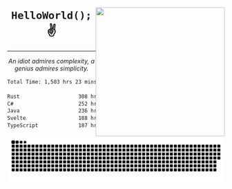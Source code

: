 <div text-align="center">
    <img src="https://i.imgur.com/h1q15Kt.gife" align="right" width="299" height="299">
    <h1 align="center"><code>HelloWorld();</code> ✌️</h1>
    <hr>
    <p align="center"><i>An idiot admires complexity, a genius admires simplicity.</i></p>
</div>

<!--START_SECTION:waka-->

```txt
Total Time: 1,503 hrs 23 mins

Rust                   308 hrs 22 mins ████▓░░░░░░░░░░░░░░░░░░░░   19.24 %
C#                     252 hrs 55 mins ████░░░░░░░░░░░░░░░░░░░░░   15.78 %
Java                   236 hrs 20 mins ███▓░░░░░░░░░░░░░░░░░░░░░   14.75 %
Svelte                 188 hrs 10 mins ███░░░░░░░░░░░░░░░░░░░░░░   11.74 %
TypeScript             187 hrs 18 mins ███░░░░░░░░░░░░░░░░░░░░░░   11.69 %
```

<!--END_SECTION:waka-->

<picture>
  <source media="(prefers-color-scheme: dark)" srcset="https://raw.githubusercontent.com/Somfic/Somfic/main/github-contribution-grid-snake-dark.svg">
  <source media="(prefers-color-scheme: light)" srcset="https://raw.githubusercontent.com/Somfic/Somfic/main/github-contribution-grid-snake.svg">
  <img alt="github contribution grid snake animation" src="https://raw.githubusercontent.com/Somfic/Somfic/main/github-contribution-grid-snake.svg">
</picture>

